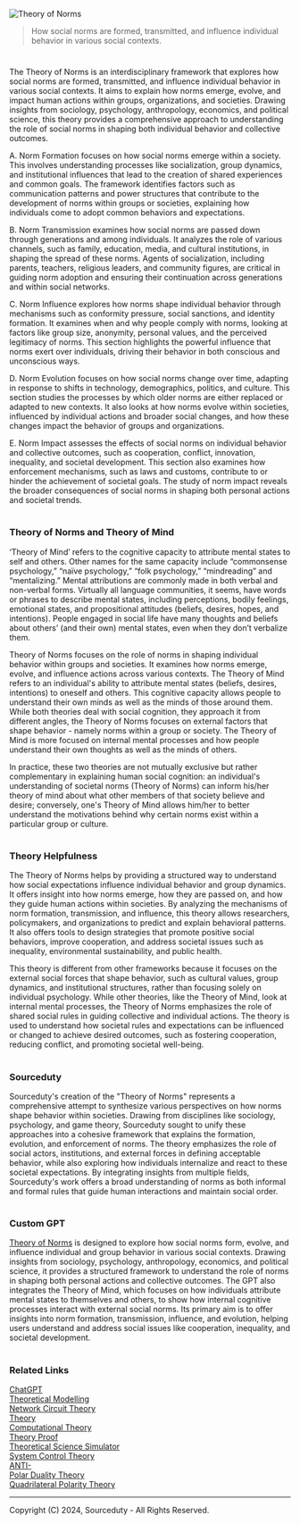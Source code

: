 ![Theory of Norms](https://github.com/user-attachments/assets/7b4ab883-7dc7-475d-8754-03bea750dbb4)

> How social norms are formed, transmitted, and influence individual behavior in various social contexts.

#

The Theory of Norms is an interdisciplinary framework that explores how social norms are formed, transmitted, and influence individual behavior in various social contexts. It aims to explain how norms emerge, evolve, and impact human actions within groups, organizations, and societies. Drawing insights from sociology, psychology, anthropology, economics, and political science, this theory provides a comprehensive approach to understanding the role of social norms in shaping both individual behavior and collective outcomes.

A. Norm Formation focuses on how social norms emerge within a society. This involves understanding processes like socialization, group dynamics, and institutional influences that lead to the creation of shared experiences and common goals. The framework identifies factors such as communication patterns and power structures that contribute to the development of norms within groups or societies, explaining how individuals come to adopt common behaviors and expectations.

B. Norm Transmission examines how social norms are passed down through generations and among individuals. It analyzes the role of various channels, such as family, education, media, and cultural institutions, in shaping the spread of these norms. Agents of socialization, including parents, teachers, religious leaders, and community figures, are critical in guiding norm adoption and ensuring their continuation across generations and within social networks.

C. Norm Influence explores how norms shape individual behavior through mechanisms such as conformity pressure, social sanctions, and identity formation. It examines when and why people comply with norms, looking at factors like group size, anonymity, personal values, and the perceived legitimacy of norms. This section highlights the powerful influence that norms exert over individuals, driving their behavior in both conscious and unconscious ways.

D. Norm Evolution focuses on how social norms change over time, adapting in response to shifts in technology, demographics, politics, and culture. This section studies the processes by which older norms are either replaced or adapted to new contexts. It also looks at how norms evolve within societies, influenced by individual actions and broader social changes, and how these changes impact the behavior of groups and organizations.

E. Norm Impact assesses the effects of social norms on individual behavior and collective outcomes, such as cooperation, conflict, innovation, inequality, and societal development. This section also examines how enforcement mechanisms, such as laws and customs, contribute to or hinder the achievement of societal goals. The study of norm impact reveals the broader consequences of social norms in shaping both personal actions and societal trends.

#
### Theory of Norms and Theory of Mind

‘Theory of Mind’ refers to the cognitive capacity to attribute mental states to self and others. Other names for the same capacity include “commonsense psychology,” “naïve psychology,” “folk psychology,” “mindreading” and “mentalizing.” Mental attributions are commonly made in both verbal and non-verbal forms. Virtually all language communities, it seems, have words or phrases to describe mental states, including perceptions, bodily feelings, emotional states, and propositional attitudes (beliefs, desires, hopes, and intentions). People engaged in social life have many thoughts and beliefs about others’ (and their own) mental states, even when they don’t verbalize them.

Theory of Norms focuses on the role of norms in shaping individual behavior within groups and societies. It examines how norms emerge, evolve, and influence actions across various contexts. The Theory of Mind refers to an individual's ability to attribute mental states (beliefs, desires, intentions) to oneself and others. This cognitive capacity allows people to understand their own minds as well as the minds of those around them. While both theories deal with social cognition, they approach it from different angles, the Theory of Norms focuses on external factors that shape behavior - namely norms within a group or society. The Theory of Mind is more focused on internal mental processes and how people understand their own thoughts as well as the minds of others.

In practice, these two theories are not mutually exclusive but rather complementary in explaining human social cognition: an individual's understanding of societal norms (Theory of Norms) can inform his/her theory of mind about what other members of that society believe and desire; conversely, one's Theory of Mind allows him/her to better understand the motivations behind why certain norms exist within a particular group or culture.

#
### Theory Helpfulness

The Theory of Norms helps by providing a structured way to understand how social expectations influence individual behavior and group dynamics. It offers insight into how norms emerge, how they are passed on, and how they guide human actions within societies. By analyzing the mechanisms of norm formation, transmission, and influence, this theory allows researchers, policymakers, and organizations to predict and explain behavioral patterns. It also offers tools to design strategies that promote positive social behaviors, improve cooperation, and address societal issues such as inequality, environmental sustainability, and public health.

This theory is different from other frameworks because it focuses on the external social forces that shape behavior, such as cultural values, group dynamics, and institutional structures, rather than focusing solely on individual psychology. While other theories, like the Theory of Mind, look at internal mental processes, the Theory of Norms emphasizes the role of shared social rules in guiding collective and individual actions. The theory is used to understand how societal rules and expectations can be influenced or changed to achieve desired outcomes, such as fostering cooperation, reducing conflict, and promoting societal well-being.

#
### Sourceduty

Sourceduty's creation of the "Theory of Norms" represents a comprehensive attempt to synthesize various perspectives on how norms shape behavior within societies. Drawing from disciplines like sociology, psychology, and game theory, Sourceduty sought to unify these approaches into a cohesive framework that explains the formation, evolution, and enforcement of norms. The theory emphasizes the role of social actors, institutions, and external forces in defining acceptable behavior, while also exploring how individuals internalize and react to these societal expectations. By integrating insights from multiple fields, Sourceduty's work offers a broad understanding of norms as both informal and formal rules that guide human interactions and maintain social order.

#
### Custom GPT

[Theory of Norms](https://chatgpt.com/g/g-rgaEGGwMK-theory-of-norms) is designed to explore how social norms form, evolve, and influence individual and group behavior in various social contexts. Drawing insights from sociology, psychology, anthropology, economics, and political science, it provides a structured framework to understand the role of norms in shaping both personal actions and collective outcomes. The GPT also integrates the Theory of Mind, which focuses on how individuals attribute mental states to themselves and others, to show how internal cognitive processes interact with external social norms. Its primary aim is to offer insights into norm formation, transmission, influence, and evolution, helping users understand and address social issues like cooperation, inequality, and societal development.

#
### Related Links

[ChatGPT](https://github.com/sourceduty/ChatGPT)
<br>
[Theoretical Modelling](https://github.com/sourceduty/Theoretical_Modelling)
<br>
[Network Circuit Theory](https://github.com/sourceduty/Network_Circuit_Theory)
<br>
[Theory](https://github.com/sourceduty/Theory)
<br>
[Computational Theory](https://github.com/sourceduty/Computational_Theory)
<br>
[Theory Proof](https://github.com/sourceduty/Theory_Proof)
<br>
[Theoretical Science Simulator](https://github.com/sourceduty/Theoretical_Science_Simulator)
<br>
[System Control Theory](https://github.com/sourceduty/System_Control_Theory)
<br>
[ANTI-](https://github.com/sourceduty/ANTI-)
<br>
[Polar Duality Theory](https://github.com/sourceduty/Polar_Duality_Theory)
<br>
[Quadrilateral Polarity Theory](https://github.com/sourceduty/Quadrilateral_Polarity_Theory)

***
Copyright (C) 2024, Sourceduty - All Rights Reserved.
